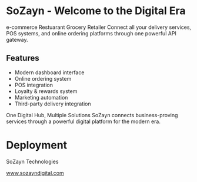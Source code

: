 # SoZayn - Welcome to the Digital Era
e-commerce Restuarant Grocery Retailer
Connect all your delivery services, POS systems, and online ordering platforms through one powerful API gateway.

## Features
- Modern dashboard interface
- Online ordering system
- POS integration
- Loyalty & rewards system
- Marketing automation
- Third-party delivery integration


One Digital Hub, Multiple Solutions
SoZayn connects business-proving services through a powerful digital platform for the modern era.

# Deployment
SoZayn Technologies

www.sozayndigital.com
